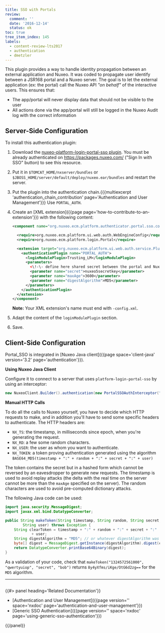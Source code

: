 ```yaml
---
title: SSO with Portals
review:
  comment: ''
  date: '2016-12-14'
  status: ok
toc: true
tree_item_index: 145
labels:
  - content-review-lts2017
  - authentication
  - dmetzler
---
```


This plugin provides a way to handle identity propagation between an external application and Nuxeo. It was coded to propagate user identify between a JSR168 portal and a Nuxeo server. The goal is to let the external application (ex: the portal) call the Nuxeo API _"on behalf"_ of the interactive users. This ensures that:

- The app/portal will never display data that should not be visible to the user
- All actions done via the app/portal will still be logged in the Nuxeo Audit log with the correct information

## Server-Side Configuration

To install this authentication plugin:

1.  Download the [nuxeo-platform-login-portal-sso plugin](https://packages.nuxeo.com/#browse/search/maven=attributes.maven2.artifactId%3Dnuxeo-platform-login-portal-sso%20AND%20version%3D2021.1.19:NX.coreui.model.Component-1:9d51e078120db21c0dec35484b873f52). You must be already authenticated on https://packages.nuxeo.com/ ("Sign In with SSO" button) to see this resource.
2.  Put it in `$TOMCAT_HOME/nxserver/bundles` or `$JBOSS_HOME/server/default/deploy/nuxeo.ear/bundles` and restart the server.
3.  Put the plugin into the authentication chain.{{{multiexcerpt 'authentication_chain_contribution' page='Authentication and User Management'}}}
    Use `PORTAL_AUTH`.
4.  Create an [XML extension]({{page page='how-to-contribute-to-an-extension'}}) with the following content:

    ```xml
    <component name="org.nuxeo.ecm.platform.authenticator.portal.sso.config">

      <require>org.nuxeo.ecm.platform.ui.web.auth.WebEngineConfig</require>
      <require>org.nuxeo.ecm.platform.login.Portal</require>

      <extension target="org.nuxeo.ecm.platform.ui.web.auth.service.PluggableAuthenticationService" point="authenticators">
        <authenticationPlugin name="PORTAL_AUTH">
          <loginModulePlugin>Trusting_LM</loginModulePlugin>
          <parameters>
            <\!-\- define here shared secret between the portal and Nuxeo server -->
            <parameter name="secret">nuxeo5secretkey</parameter>
            <parameter name="maxAge">3600</parameter>
            <parameter name="digestAlgorithm">MD5</parameter>
          </parameters>
        </authenticationPlugin>
      </extension>
    </component>

    ```

    **Note:** Your XML extension's name must end with&nbsp;`-config.xml`.

5.  Adapt the content of the `loginModulePlugin` section.
6.  Save.

## Client-Side Configuration

Portal_SSO is integrated in [Nuxeo Java client]({{page space='client-java' version='3.2' page='authentication'}}).

**Using Nuxeo Java Client**

Configure it to connect to a server that uses `platform-login-portal-sso` by using an interceptor:

```java
new NuxeoClient.Builder().authentication(new PortalSSOAuthInterceptor("Administrator", "nuxeo5secretkey"));
```

**Manual HTTP Calls**

To do all the calls to Nuxeo yourself, you have to decide which HTTP requests to make, and in addition you'll have to send some specific headers to authenticate. The HTTP headers are:

- `NX_TS`: the timestamp, in milliseconds since epoch, when you're generating the request.
- `NX_RD`: a few some random characters.
- `NX_USER`: the user as whom you want to authenticate.
- `NX_TOKEN`: a token proving authentication generated using the algorithm `BASE64_MD5(timestamp + ":" + random + ":" + secret + ":" + user)`

The token contains the secret but in a hashed form which cannot be reversed by an eavesdropper to generate new requests. The timestamp is used to avoid replay attacks (the delta with the real time on the server cannot be more than the `maxAge` specified on the server). The random characters are used to avoid pre-computed dictionary attacks.

The following Java code can be used:

```java
import java.security.MessageDigest;
import javax.xml.bind.DatatypeConverter;

public String makeToken(String timestamp, String random, String secret,
        String user) throws Exception {
    String clearToken = timestamp + ":" + random + ":" + secret + ":"
            + user;
    String digestAlgorithm = "MD5"; // or whatever digestAlgorithm was configured on the server
    byte[] digest = MessageDigest.getInstance(digestAlgorithm).digest(clearToken.getBytes());
    return DatatypeConverter.printBase64Binary(digest);
}
```

As a validation of your code, check that `makeToken("1324572561000", "qwertyuiop", "secret", "bob")` returns `8y4yXfms/iKge/OtG6d2zg==` for the `MD5` algorithm.

---

<div class="row" data-equalizer data-equalize-on="medium">
<div class="column medium-6">

{{#> panel heading='Related Documentation'}}

- [Authentication and User Management]({{page version='' space='nxdoc' page='authentication-and-user-management'}})
- [Generic SSO Authentication]({{page version='' space='nxdoc' page='using-generic-sso-authentication'}})

{{/panel}}

</div>
<div class="column medium-6">

&nbsp;

</div>
</div>
